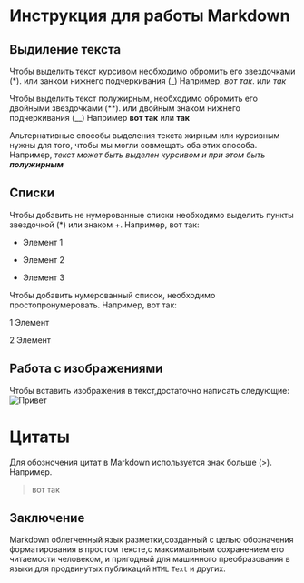 # Инструкция для работы Markdown

## Выдиление текста  
Чтобы выделить текст курсивом необходимо обромить его звездочками (*). или занком нижнего подчеркивания (_)  Например, *вот так*. или _так_

Чтобы выделить текст полужирным, необходимо обромить его двойными звездочками (**). или двойным знаком нижнего подчеркивания (__) Например **вот так** или __так__  

Альтернативные способы выделения текста жирным или курсивным нужны для того, чтобы мы могли совмещать оба этих способа. Например, _текст может быть выделен курсивом и при этом быть **полужирным**_ 

## Списки 

Чтобы добавить не нумерованные списки необходимо выделить пункты звездочкой (*) или знаком +. 
Например, вот так:

* Элемент 1

* Элемент 2

+ Элемент 3

Чтобы добавить нумерованный список, необходимо простопронумеровать.
Например, вот так:

1 Элемент

2 Элемент

## Работа с изображениями 

Чтобы вставить изображения в текст,достаточно написать следующие: ![Привет](Teftelka.jpg)

# Цитаты  
 
 Для обозночения цитат в Markdown используется знак больше (>).
 Например.

 >вот так 



## Заключение 

Markdown облегченный язык разметки,созданный с целью обозначения форматирования в простом тексте,с максимальным сохранением его читаемости человеком, и пригодный для машинного преобразования в языки для продвинутых публикаций ```HTML``` ```Text``` и других.   